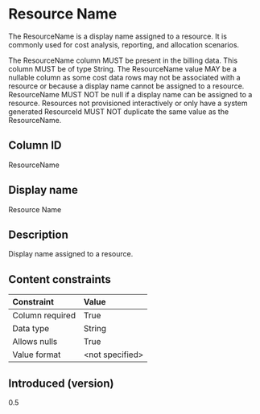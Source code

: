 # Resource Name

The ResourceName is a display name assigned to a resource. It is commonly used for cost analysis, reporting, and allocation scenarios.

The ResourceName column MUST be present in the billing data. This column MUST be of type String. The ResourceName value MAY be a nullable column as some cost data rows may not be associated with a resource or because a display name cannot be assigned to a resource. ResourceName MUST NOT be null if a display name can be assigned to a resource. Resources not provisioned interactively or only have a system generated ResourceId MUST NOT duplicate the same value as the ResourceName.

## Column ID

ResourceName

## Display name

Resource Name

## Description

Display name assigned to a resource.

## Content constraints

|    Constraint   |      Value      |
|:----------------|:----------------|
| Column required | True            |
| Data type       | String          |
| Allows nulls    | True            |
| Value format    | \<not specified> |

## Introduced (version)

0.5
